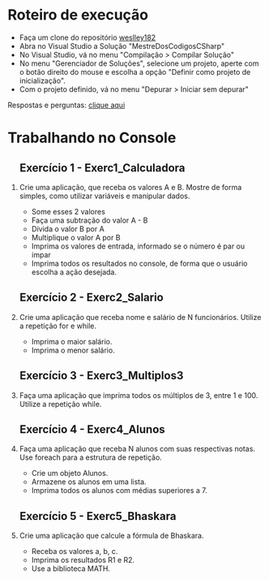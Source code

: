<h1>Roteiro de execução</h1>
<ul>
<li>Faça um clone do repositório <a href = "https://github.com/weslley182/MestreDosCodigosCSharp.git">weslley182</a></li>

<li>Abra no Visual Studio a Solução "MestreDosCodigosCSharp"</li>

<li>No Visual Studio, vá no menu "Compilação > Compilar Solução"</li>

<li>No menu "Gerenciador de Soluções", selecione um projeto, aperte com o botão direito do mouse e escolha a opção "Definir como projeto de inicialização".</li>

<li>Com o projeto definido, vá no menu "Depurar > Iniciar sem depurar"</li>
</ul>

Respostas e perguntas: <a href = "https://github.com/weslley182/MestreDosCodigosCSharp/blob/master/Respostas.md">clique aqui</a>

<h1>Trabalhando no Console</h1>
<ol>
<h2>Exercício 1 - Exerc1_Calculadora</h2>
<li>Crie uma aplicação, que receba os valores A e B. Mostre de forma simples, como utilizar variáveis e manipular dados.</li>
  <ul>
    <li>Some esses 2 valores</li>
    <li>Faça uma subtração do valor A - B</li>
    <li>Divida o valor B por A</li>
    <li>Multiplique o valor A por B</li>
    <li>Imprima os valores de entrada, informado se o número é par ou impar</li>
    <li>Imprima todos os resultados no console, de forma que o usuário escolha a ação desejada.</li>
  </ul>
<h2>Exercício 2 - Exerc2_Salario</h2>  
<li>Crie uma aplicação que receba nome e salário de N funcionários. Utilize a repetição for e while.</li>
  <ul>
    <li>Imprima o maior salário.</li>
    <li>Imprima o menor salário.</li>
  </ul>
<h2>Exercício 3 - Exerc3_Multiplos3</h2>
<li>Faça uma aplicação que imprima todos os múltiplos de 3, entre 1 e 100. Utilize a repetição while.</li>
<h2>Exercício 4 - Exerc4_Alunos</h2>
<li>Faça uma aplicação que receba N alunos com suas respectivas notas. Use foreach para a estrutura de repetição.</li>
  <ul>
    <li>Crie um objeto Alunos.</li>
    <li>Armazene os alunos em uma lista.</li>
    <li>Imprima todos os alunos com médias superiores a 7.</li>
  </ul>
<h2>Exercício 5 - Exerc5_Bhaskara</h2>
<li>Crie uma aplicação que calcule a fórmula de Bhaskara.</li>
  <ul>
    <li>Receba os valores a, b, c.</li>
    <li>Imprima os resultados R1 e R2.</li>
    <li>Use a biblioteca MATH.</li>
  </ul>
</ol>
